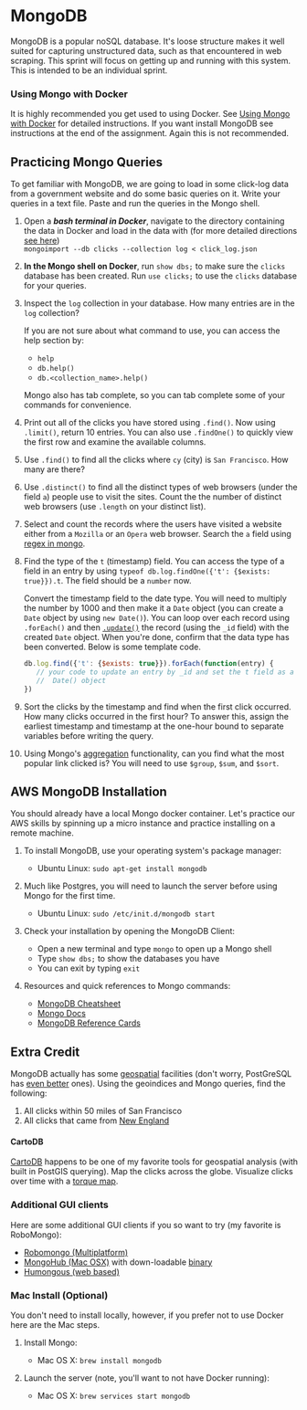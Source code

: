 # MongoDB
MongoDB is a popular noSQL database.  It's loose structure makes it well suited for capturing unstructured data, such as that encountered in web scraping.  This sprint will focus on getting up and running with this system.  This is intended to be an individual sprint.


### Using Mongo with Docker
It is highly recommended you get used to using Docker.  See [Using Mongo with Docker](using_mongo_with_docker.md) for detailed instructions.  If you want install MongoDB see instructions at the end of the assignment.  Again this is not recommended. 


## Practicing Mongo Queries 

To get familiar with MongoDB, we are going to load in some click-log data from 
a government website and do some basic queries on it. Write your queries in a 
text file. Paste and run the queries in the Mongo shell.

1. Open a ***bash terminal in Docker***, navigate to the directory containing the data in Docker and load in the data with (for more detailed directions [see here](using_mongo_with_docker.md))    
   `mongoimport --db clicks --collection log < click_log.json`

2. **In the Mongo shell on Docker**, run `show dbs;` to make sure the `clicks` database has 
   been created. Run `use clicks;` to use the `clicks` database for your 
   queries.

3. Inspect the `log` collection in your database. How many entries are in the 
   `log` collection? 
   
   If you are not sure about what command to use, you can access the help 
   section by:
    - `help`
    - `db.help()`
    - `db.<collection_name>.help()`

   Mongo also has tab complete, so you can tab complete some of your commands 
   for convenience.  

4. Print out all of the clicks you have stored using `.find()`. Now using 
   `.limit()`, return 10 entries. You can also use `.findOne()` to quickly 
   view the first row and examine the available columns.  

5. Use `.find()` to find all the clicks where `cy` (city) is `San Francisco`. 
   How many are there?

6. Use `.distinct()` to find all the distinct types of web browsers (under the 
   field `a`) people use to visit the sites. Count the the number of distinct web 
   browsers (use `.length` on your distinct list). 

7. Select and count the records where the users have visited a website either 
   from a `Mozilla` or an `Opera` web browser. Search the `a` field using 
   [regex in mongo][mongo-like-query]. 

8. Find the type of the `t` (timestamp) field. You can access the type of a 
   field in an entry by using `typeof db.log.findOne({'t': {$exists: true}}).t`. 
   The field should be a `number` now.
   
   Convert the timestamp field to the date type. You will need to multiply the 
   number by 1000 and then make it a `Date` object (you can create a `Date` 
   object by using `new Date()`). You can loop over each record using 
   `.forEach()` and then [`.update()`][mongo-update] the record (using the `_id`
   field) with the created `Date` object. When you're done, confirm that the 
   data type has been converted. Below is some template code. 

   ```javascript
   db.log.find({'t': {$exists: true}}).forEach(function(entry) {
      // your code to update an entry by _id and set the t field as a new 
      //  Date() object
   })
   ```
   
9. Sort the clicks by the timestamp and find when the first click occurred. 
   How many clicks occurred in the first hour? To answer this, assign the 
   earliest timestamp and timestamp at the one-hour bound to separate variables
   before writing the query.

10. Using Mongo's [aggregation][mongo-aggregation] functionality, can you find 
    what the most popular link clicked is? You will need to use `$group`, 
    `$sum`, and `$sort`.


## AWS MongoDB Installation
You should already have a local Mongo docker container.  Let's practice our AWS skills by spinning up a micro instance and practice installing on a remote machine.

1. To install MongoDB, use your operating system's package manager:
   - Ubuntu Linux: `sudo apt-get install mongodb`

2. Much like Postgres, you will need to launch the server before using Mongo for the first time. 

   - Ubuntu Linux: `sudo /etc/init.d/mongodb start` 

3. Check your installation by opening the MongoDB Client:

   - Open a new terminal and type `mongo` to open up a Mongo shell
   - Type `show dbs;` to show the databases you have
   - You can exit by typing `exit`

4. Resources and quick references to Mongo commands:

   - [MongoDB Cheatsheet][mongo-cheatsheet]
   - [Mongo Docs][mongo-docs]
   - [MongoDB Reference Cards][mongo-ref-cards]



## Extra Credit

MongoDB actually has some [geospatial][mongo-geospatial] facilities (don't 
worry, PostGreSQL has [even better](http://postgis.net/) ones). Using the 
geoindices and Mongo queries, find the following:

1. All clicks within 50 miles of San Francisco
2. All clicks that came from [New England][New-England]

#### CartoDB

[CartoDB](http://cartodb.com/) happens to be one of my favorite tools for 
geospatial analysis (with built in PostGIS querying). Map the clicks across 
the globe.  Visualize clicks over time with a [torque map][torque-map].

### Additional GUI clients

Here are some additional GUI clients if you so want to try (my favorite is RoboMongo):
- [Robomongo (Multiplatform)](http://robomongo.org/)
- [MongoHub (Mac OSX)](https://github.com/fotonauts/MongoHub-Mac) 
   with down-loadable [binary](https://mongohub.s3.amazonaws.com/MongoHub.zip)
- [Humongous (web based)](https://github.com/bagwanpankaj/humongous)

[mongo-download]:http://www.mongodb.org/downloads?_ga=1.2370361.886345798.1422741448
[mongo-install]:https://docs.mongodb.org/master/tutorial/install-mongodb-on-os-x/
[mongo-cheatsheet]:https://blog.codecentric.de/files/2012/12/MongoDB-CheatSheet-v1_0.pdf
[mongo-docs]:http://docs.mongodb.org/v2.2/mongo/
[mongo-ref-cards]:http://semantic.supelec.fr/BigData/downloads/MongoDB-ReferenceCards15.pdf
[mongo-like-query]:http://stackoverflow.com/questions/3305561/how-to-query-mongodb-with-like
[mongo-update]:http://docs.mongodb.org/manual/reference/operator/update/set/
[mongo-aggregation]:http://docs.mongodb.org/manual/reference/sql-aggregation-comparison/
[mongo-geospatial]:http://docs.mongodb.org/manual/administration/indexes-geo/ 
[New-England]:http://en.wikipedia.org/wiki/New_England
[torque-map]:http://blog.cartodb.com/post/66687861735/torque-is-live-try-it-on-your-cartodb-maps-today


### Mac Install (Optional)
You don't need to install locally, however, if you prefer not to use Docker here are the Mac steps.
1. Install Mongo:
   - Mac OS X: `brew install mongodb`

2. Launch the server (note, you'll want to not have Docker running):
   - Mac OS X: `brew services start mongodb`


